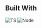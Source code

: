 ## Built With
![TS](https://img.icons8.com/?size=100&id=uJM6fQYqDaZK&format=png&color=000000)
![Node](https://img.icons8.com/?size=100&id=hsPbhkOH4FMe&format=png&color=000000)